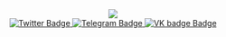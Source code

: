 <div id="header" align="center">
  <img src="https://media.giphy.com/media/5OxvXDXLkHqifCjSvW/giphy.gif"/>
</div>
<div id="badges" align = "center">
<a href="https://twitter.com/fileofishman">
    <img src="https://img.shields.io/badge/Twitter-blue" alt="Twitter Badge"/>
  </a>
 <a href="https://t.me/megaworkaem">
    <img src="https://img.shields.io/badge/-Telegram-2AABEE" alt="Telegram Badge"/>
  </a>
  <a href="https://vk.com/loneymist">
    <img src="https://img.shields.io/badge/-VK-4C75A3" alt="VK badge Badge"/>
  </a>
</div>
